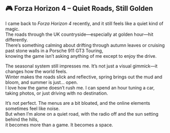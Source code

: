 ## 🎮 Forza Horizon 4 – Quiet Roads, Still Golden

I came back to *Forza Horizon 4* recently, and it still feels like a quiet kind of magic.  
The roads through the UK countryside—especially at golden hour—hit differently.  
There’s something calming about drifting through autumn leaves or cruising past stone walls in a Porsche 911 GT3 Touring,  
knowing the game isn’t asking anything of me except to enjoy the drive.

The seasonal system still impresses me. It’s not just a visual gimmick—it changes how the world feels.  
Winter makes the roads slick and reflective, spring brings out the mud and bloom, and summer is just… open.  
I love how the game doesn’t rush me. I can spend an hour tuning a car, taking photos, or just driving with no destination.

It’s not perfect. The menus are a bit bloated, and the online elements sometimes feel like noise.  
But when I’m alone on a quiet road, with the radio off and the sun setting behind the hills,  
it becomes more than a game. It becomes a space.